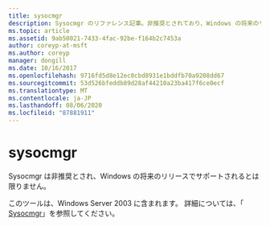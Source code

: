 ```yaml
---
title: sysocmgr
description: Sysocmgr のリファレンス記事。非推奨とされており、Windows の将来のリリースでサポートされるとは限りません。
ms.topic: article
ms.assetid: 9ab50021-7433-4fac-92be-f164b2c7453a
author: coreyp-at-msft
ms.author: coreyp
manager: dongill
ms.date: 10/16/2017
ms.openlocfilehash: 9716fd5d8e12ec0cbd8931e1bddfb70a9208dd67
ms.sourcegitcommit: 53d526bfeddb89d28af44210a23ba417f6ce0ecf
ms.translationtype: MT
ms.contentlocale: ja-JP
ms.lasthandoff: 08/06/2020
ms.locfileid: "87881911"
---
```

# <a name="sysocmgr"></a>sysocmgr

Sysocmgr は非推奨とされ、Windows の将来のリリースでサポートされるとは限りません。

このツールは、Windows Server 2003 に含まれます。 詳細については、「 [Sysocmgr](/previous-versions/orphan-topics/ws.10/cc773290(v=ws.10))」を参照してください。
